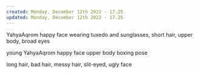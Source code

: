 ```yaml
---
created: Monday, December 12th 2022 - 17.25
updated: Monday, December 12th 2022 - 17.25
---
```

YahyaAqrom happy face wearing tuxedo and sunglasses, short hair, upper body, broad eyes

young YahyaAqrom happy face upper body boxing pose

long hair, bad hair, messy hair, slit-eyed, ugly face